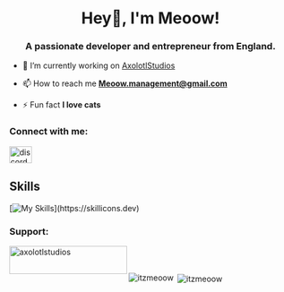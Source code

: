 <h1 align="center">Hey👋, I'm Meoow!</h1>
<h3 align="center">A passionate developer and entrepreneur from England.</h3>

- 🔭 I’m currently working on [AxolotlStudios](https://solo.to/axolotlstudios)

- 📫 How to reach me **Meoow.management@gmail.com**

- ⚡ Fun fact **I love cats**

<h3 align="left">Connect with me:</h3>
<p align="left">
<a href="https://discord.gg/discord.gg/axolotlstudios" target="blank"><img align="center" src="https://raw.githubusercontent.com/rahuldkjain/github-profile-readme-generator/master/src/images/icons/Social/discord.svg" alt="discord.gg/axolotlstudios" height="30" width="40" /></a>
</p>

## Skills

[![My Skills](https://skillicons.dev/icons?i=discord,html,java,js,mysql,py,nodejs,ps,vscode,)](https://skillicons.dev)

<h3 align="left">Support:</h3>
<p><a href="https://ko-fi.com/axolotlstudios"> <img align="left" src="https://cdn.ko-fi.com/cdn/kofi3.png?v=3" height="50" width="210" alt="axolotlstudios" /></a></p><br><br>

<p><img align="left" src="https://github-readme-stats.vercel.app/api/top-langs?username=itzmeoow&show_icons=true&locale=en&layout=compact" alt="itzmeoow" /></p>

<p>&nbsp;<img align="center" src="https://github-readme-stats.vercel.app/api?username=itzmeoow&show_icons=true&locale=en" alt="itzmeoow" /></p>
